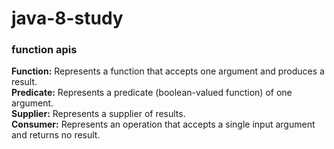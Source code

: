 # java-8-study

### function apis
**Function:** Represents a function that accepts one argument and produces a result. <br/>
**Predicate:** Represents a predicate (boolean-valued function) of one argument. <br/>
**Supplier:** Represents a supplier of results. <br/>
**Consumer:** Represents an operation that accepts a single input argument and returns no result. <br/>
